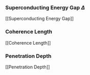### Superconducting Energy Gap $\Delta$ 
[[Superconducting Energy Gap]]

### Coherence Length
[[Coherence Length]]

### Penetration Depth
[[Penetration Depth]]

